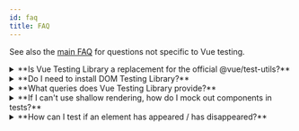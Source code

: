 ```yaml
---
id: faq
title: FAQ
---
```


See also the [main FAQ](dom-testing-library/faq.md) for questions not specific
to Vue testing.

<details>
<summary>**Is Vue Testing Library a replacement for the official @vue/test-utils?**</summary>

Short answer: yes, it is. If you use Vue Testing Library (VTL) there's no need
to install [@vue/test-utils][vue-test-utils].

Longer answer: VTL is built on top of @vue/test-utils. The official library is
used to render Vue components (by calling [`mount`][mount]) and exposes some of
its methods (while hiding others). You can check the full list of available
methods in the [API](vue-testing-library/api.md) section.

</details>

<details>
<summary>**Do I need to install DOM Testing Library?**</summary>

Nope! VTL imports everything it needs from DOM Testing Library, and then
re-exports it.

</details>

<details>
<summary>**What queries does Vue Testing Library provide?**</summary>

All queries from DOM Testing Library. See
[Queries](dom-testing-library/api-queries.md) for full list.

</details>

<details>
<summary>**If I can't use shallow rendering, how do I mock out components in tests?**</summary>

In general, you should avoid mocking out components (see
[the Guiding Principles section](guiding-principles.md)).

However if you need to, you can either use Jest's
[mocking feature](https://facebook.github.io/jest/docs/en/manual-mocks.html) or
the [`stubs`][stubs] key provided by @vue/test-utils.

```js
import { render } from '@vue/test-utils'
import Component from './Component'

test('Can stub components', () => {
  render(Component, {
    stubs: ['FontAwesomeIcon'],
  })
})
```

You can check out a [working example][stubs-example] in the GitHub repository of
VTL.

</details>

<details>
<summary>**How can I test if an element has appeared / has disappeared?**</summary>

Check the
[Appearance and Disappearance](https://testing-library.com/docs/guide-disappearance)
section of the Guide for available methods to test appearance and disappearance.

To check if an element was never rendered, you might want to write something
like the following:

```js
expect(queryByText('submit')).toBeNull()

// or, if using extend/expect:
import '@testing-library/jest-dom/extend-expect'
expect(queryByText('submit')).not.toBeInTheDocument()
```

</details>

<!--
Links:
-->

<!-- prettier-ignore-start -->

[vue-test-utils]: https://github.com/vuejs/vue-test-utils
[mount]: https://vue-test-utils.vuejs.org/api/#mount
[stubs]: https://vue-test-utils.vuejs.org/api/options.html#stubs
[stubs-example]: https://github.com/testing-library/vue-testing-library/blob/master/tests/__tests__/stubs.js

<!-- prettier-ignore-end -->
